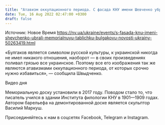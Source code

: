 ```yaml
---
title: "Атавизм оккупационного периода. С фасада КНУ имени Шевченко убрали мемориальную табличку Булгакову"
date: Tue, 16 Aug 2022 02:47:00 +0300
draft: false
---
```

Источник: Новое Время https://nv.ua/ukraine/events/s-fasada-knu-imeni-shevchenko-ubrali-memorialnuyu-tablichku-bulgakovu-novosti-ukrainy-50263419.html


«Булгаков является символом русской культуры, к украинской никогда не имел никакого отношения, наоборот — в своих произведениях поливал грязью все украинское. Поэтому все его изображения так же являются атавизмами оккупационного периода, от которых срочно нужно избавиться», — сообщила Швыдченко.

 Видео дня   

Мемориальную доску установили в 2017 году. Поводом стало то, что писатель учился в здании Института филологии КНУ в 1901—1909 годах. Автором барельефа на демонтированной доске является скульптор Василий Маркуш.

Присоединяйтесь к нам в соцсетях Facebook, Telegram и Instagram.
